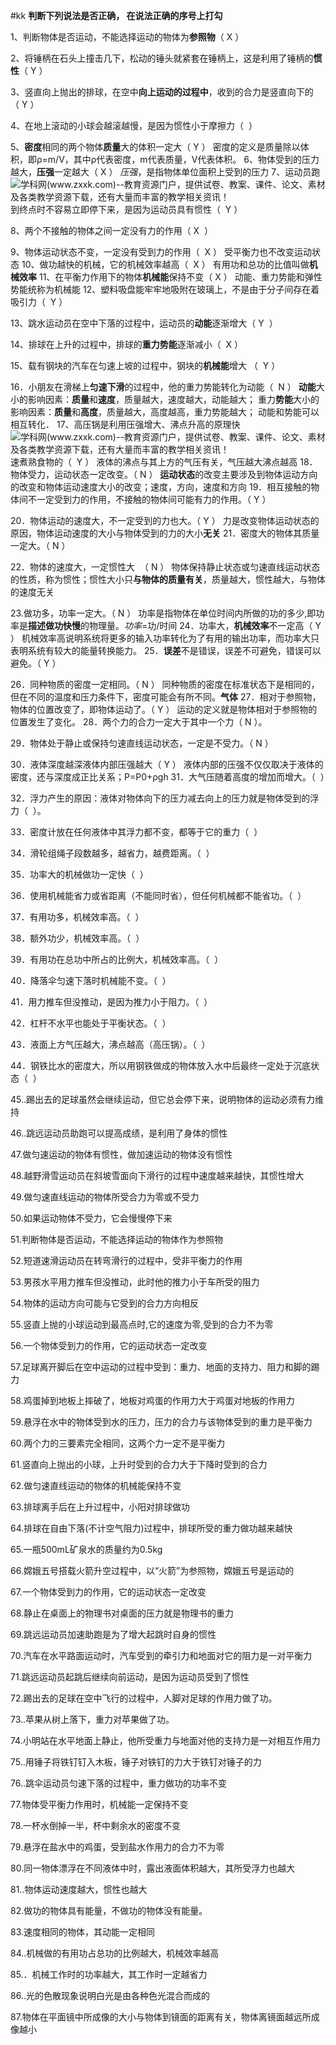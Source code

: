 #kk
**判断下列说法是否正确， 在说法正确的序号上打勾**

1、判断物体是否运动，不能选择运动的物体为**参照物**（ X ）

2、将锤柄在石头上撞击几下，松动的锤头就紧套在锤柄上，这是利用了锤柄的**惯性**（ Y ）

3、竖直向上抛出的排球，在空中**向上运动的过程中**，收到的合力是竖直向下的（ Y ）

4、在地上滚动的小球会越滚越慢，是因为惯性小于摩擦力（  ）

5、**密度**相同的两个物体**质量**大的体积一定大（ Y ） 
	密度的定义是质量除以体积，即ρ=m/V，其中ρ代表密度，m代表质量，V代表体积。
6、物体受到的压力越大，**压强**一定越大（ X ）
	_压强_，是指物体单位面积上受到的压力
7、运动员跑![学科网(www.zxxk.com)--教育资源门户，提供试卷、教案、课件、论文、素材及各类教学资源下载，还有大量而丰富的教学相关资讯！](file:///C:/Users/SMC892C/AppData/Local/Temp/msohtmlclip1/01/clip_image002.png)到终点时不容易立即停下来，是因为运动员具有惯性（  Y ）

8、两个不接触的物体之间一定没有力的作用（ X  ）

9、物体运动状态不变，一定没有受到力的作用（  X ）
	受平衡力也不改变运动状态
10、做功越快的机械，它的机械效率越高（  X ）
	有用功和总功的比值叫做**机械效率**
11、在平衡力作用下的物体**机械能**保持不变（ X ）
	动能、重力势能和弹性势能统称为机械能
12、塑料吸盘能牢牢地吸附在玻璃上，不是由于分子间存在着吸引力（  Y ）

13、跳水运动员在空中下落的过程中，运动员的**动能**逐渐增大（ Y  ）

14、排球在上升的过程中，排球的**重力势能**逐渐减小（  X ）

15、载有钢块的汽车在匀速上坡的过程中，钢块的**机械能**增大 （  Y ）

16．小朋友在滑梯上**匀速下滑**的过程中，他的重力势能转化为动能（  N ）
	**动能**大小的影响因素：**质量**和**速度**，质量越大，速度越大，动能越大； 
	重力**势能**大小的影响因素：**质量**和**高度**，质量越大，高度越高，重力势能越大； 
	动能和势能可以相互转化．
17、高压锅是利用压强增大、沸点升高的原理快![学科网(www.zxxk.com)--教育资源门户，提供试卷、教案、课件、论文、素材及各类教学资源下载，还有大量而丰富的教学相关资讯！](file:///C:/Users/SMC892C/AppData/Local/Temp/msohtmlclip1/01/clip_image004.png)速煮熟食物的（  Y ）
	液体的沸点与其上方的气压有关，气压越大沸点越高
18．物体受力，运动状态一定改变。（ N ）
	**运动状态**的改变主要涉及到物体运动方向的改变和物体运动速度大小的改变；速度，方向，速度和方向
19．相互接触的物体间不一定受到力的作用，不接触的物体间可能有力的作用。（ Y ）

20．物体运动的速度大，不一定受到的力也大。（ Y ）
	力是改变物体运动状态的原因，物体运动速度的大小与物体受到的力的大小**无关**
21．密度大的物体其质量一定大。（ N ）

22．物体的速度大，一定惯性大  （ N ）
	物体保持静止状态或匀速直线运动状态的性质，称为惯性；惯性大小只**与物体的质量有关**，质量越大，惯性越大，与物体的速度无关

23.做功多，功率一定大。（ N ）
	功率是指物体在单位时间内所做的功的多少,即功率是**描述做功快慢**的物理量。_功率_=功/时间
24．功率大，**机械效率**不一定高（ Y ）
	机械效率高说明系统将更多的输入功率转化为了有用的输出功率，而功率大只表明系统有较大的能量转换能力。
25．**误差**不是错误，误差不可避免，错误可以避免。（ Y ）

26．同种物质的密度一定相同。（ N ）
	同种物质的密度在标准状态下是相同的，但在不同的温度和压力条件下，密度可能会有所不同。**气体**
27．相对于参照物，物体的位置改变了，即物体运动了。（ Y ）
	运动的定义就是物体相对于参照物的位置发生了变化。
28．两个力的合力一定大于其中一个力（ N ）。

29．物体处于静止或保持匀速直线运动状态，一定是不受力。（ N ）

30．液体深度越深液体内部压强越大（ Y ）
	液体内部的压强不仅仅取决于液体的密度，还与深度成正比关系；P=P0​+ρgh
31．大气压随着高度的增加而增大。（  ）

32．浮力产生的原因：液体对物体向下的压力减去向上的压力就是物体受到的浮力（  ）。

33．密度计放在任何液体中其浮力都不变，都等于它的重力（  ）

34．滑轮组绳子段数越多，越省力，越费距离。（  ）

35．功率大的机械做功一定快（  ）

36．使用机械能省力或省距离（不能同时省），但任何机械都不能省功。（  ）

37．有用功多，机械效率高。（  ）

38．额外功少，机械效率高。（  ）

39．有用功在总功中所占的比例大，机械效率高。（  ）

40．降落伞匀速下落时机械能不变。（  ）

41．用力推车但没推动，是因为推力小于阻力。（  ）

42．杠杆不水平也能处于平衡状态。（  ）

43．液面上方气压越大，沸点越高（高压锅）。（  ）

44．钢铁比水的密度大，所以用钢铁做成的物体放入水中后最终一定处于沉底状态（  ）

45..踢出去的足球虽然会继续运动，但它总会停下来，说明物体的运动必须有力维持

46..跳远运动员助跑可以提高成绩，是利用了身体的惯性

47.做匀速运动的物体有惯性，做加速运动的物体没有惯性

48.越野滑雪运动员在斜坡雪面向下滑行的过程中速度越来越快，其惯性增大

49.做匀速直线运动的物体所受合力为零或不受力

50.如果运动物体不受力，它会慢慢停下来

51.判断物体是否运动，不能选择运动的物体作为参照物

52.短道速滑运动员在转弯滑行的过程中，受非平衡力的作用

53.男孩水平用力推车但没推动，此时他的推力小于车所受的阻力

54.物体的运动方向可能与它受到的合力方向相反

55.竖直上抛的小球运动到最高点时,它的速度为零,受到的合力不为零  

56.一个物体受到力的作用，它的运动状态一定改变

57.足球离开脚后在空中运动的过程中受到：重力、地面的支持力、阻力和脚的踢力

58.鸡蛋掉到地板上摔破了，地板对鸡蛋的作用力大于鸡蛋对地板的作用力

59.悬浮在水中的物体受到水的压力，压力的合力与该物体受到的重力是平衡力

60.两个力的三要素完全相同，这两个力一定不是平衡力

61.竖直向上抛出的小球，上升时受到的合力大于下降时受到的合力

62.做匀速直线运动的物体的机械能保持不变

63.排球离手后在上升过程中，小阳对排球做功

64.排球在自由下落(不计空气阻力)过程中，排球所受的重力做功越来越快

65.一瓶500mL矿泉水的质量约为0.5kg

66.嫦娥五号搭载火箭升空过程中，以“火箭”为参照物，嫦娥五号是运动的

67.一个物体受到力的作用，它的运动状态一定改变

68.静止在桌面上的物理书对桌面的压力就是物理书的重力

69.跳远运动员加速助跑是为了增大起跳时自身的惯性

70.汽车在水平路面运动时，汽车受到的牵引力和地面对它的阻力是一对平衡力    

71.跳远运动员起跳后继续向前运动，是因为运动员受到了惯性 

72.踢出去的足球在空中飞行的过程中，人脚对足球的作用力做了功。     

73..苹果从树上落下，重力对苹果做了功。                               

74.小明站在水平地面上静止，他所受重力与地面对他的支持力是一对相互作用力

75..用锤子将铁钉钉入木板，锤子对铁钉的力大于铁钉对锤子的力

76..跳伞运动员匀速下落的过程中，重力做功的功率不变

77.物体受平衡力作用时，机械能一定保持不变

78.一杯水倒掉一半，杯中剩余水的密度不变

79.悬浮在盐水中的鸡蛋，受到盐水作用力的合力不为零

80.同一物体漂浮在不同液体中时，露出液面体积越大，其所受浮力也越大

81..物体运动速度越大，惯性也越大

82.做功的物体具有能量，不做功的物体没有能量。                   

83.速度相同的物体，其动能一定相同

84..机械做的有用功占总功的比例越大，机械效率越高

85.．机械工作时的功率越大，其工作时一定越省力

86..光的色散现象说明白光是由各种色光混合而成的

87.物体在平面镜中所成像的大小与物体到镜面的距离有关，物体离镜面越远所成像越小
